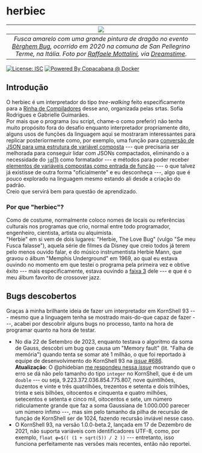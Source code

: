 # herbiec

|[![](https://github.com/takusuman/herbiec/assets/47103338/9a476483-7395-4c96-ac1a-eb19d5f5f98e)](https://www.dreamstime.com/ragon-beetle-sanpellegrino-terme-yellow-volkswagen-beetle-cabriolet-big-dragon-painted-parked-sanpellegrino-image245116237)|
|:--:|
| *Fusca amarelo com uma grande pintura de dragão no evento [Bèrghem Bug](https://www.facebook.com/berghem.bug), ocorrido em 2020 na comuna de San Pellegrino Terme, na Itália. Foto por [Raffaele Mottalini](http://www.mastroraf.it), via [Dreamstime](https://www.dreamstime.com/ragon-beetle-sanpellegrino-terme-yellow-volkswagen-beetle-cabriolet-big-dragon-painted-parked-sanpellegrino-image245116237).* |

[![License: ISC](https://img.shields.io/badge/License-ISC-blue.svg)](https://opensource.org/licenses/ISC)
[![Powered By Copacabana @ Docker](http://copacabana.pindorama.dob.jp/assets/styles/img/COPACABANA/badges/256.102x46/COPACABANA_x64-256.102x46.PNG)](https://hub.docker.com/r/takusuman/copadocker)

## Introdução

O herbiec é um interpretador do tipo *tree-walking* feito especificamente para a
[Rinha de Compiladores](https://github.com/aripiprazole/rinha-de-compiler/)
desse ano, organizada pelas srtas. Sofia Rodrigues e Gabrielle Guimarães.  
Por mais que o programa (ou script, chame-o como preferir) não tenha muito
propósito fora do desafio enquanto interpretador propriamente dito, alguns usos de
funções da linguagem aqui se mostraram interessantes para replicar posteriormente como,
por exemplo, uma função para [conversão de JSON para uma estrutura de variável
composta](https://github.com/takusuman/herbiec/blob/master/herbiec.ksh#L375-L408) ---
que precisaria ser melhorada para conseguir lidar com JSONs compactados,
eliminando o a necessidade do [``jq``(1)](https://jqlang.github.io/jq/) como
formatador --- e métodos para poder receber [elementos de variáveis compostas como
entrada de função](https://github.com/takusuman/herbiec/blob/master/herbiec.ksh#L314-L336) ---
o que talvez já existisse de outra forma "oficialmente" e eu desconheça ---,
algo que é pouco explorado na linguagem mesmo estando ali desde a criação do padrão.   
Creio que servirá bem para questão de aprendizado.

### Por que "herbiec"?

Como de costume, normalmente coloco nomes de locais ou referências culturais nos
programas que crio, normal entre todo programador, engenheiro, cientista, artista
ou alquimista.  
"Herbie" em si vem de dois lugares: "Herbie, The Love Bug" (vulgo "Se meu Fusca
falasse"), aquela série de filmes da Disney que creio todos já terem pelo menos
ouvido falar, e do músico instrumentista Herbie Mann, que gravou o álbum
"Memphis Underground" em 1969, ao qual eu estava ouvindo no momento em que testei
o programa pela primeira vez e obtive êxito --- mais especificamente, estava
ouvindo a [faixa 3](https://youtu.be/1hRi_H9KDUc?si=N2gRJUvop6AbJcAv) dele --- e
que é o meu álbum favorito de crossover jazz.


## Bugs descobertos

Graças à minha brilhante ideia de fazer um interpretador em KornShell 93 ---
mesmo que a linguagem tenha se mostrado mais-do-que capaz de fazer ---, acabei
por descobrir alguns bugs no processo, tanto na hora de programar quanto na hora
de testar.

- No dia 22 de Setembro de 2023, enquanto testava o algoritmo da soma de Gauss,
  descobri um bug que causa um "Memory fault" (lit. "Falha de memória") quando
  tenta se somar até 1 milhão, o que foi reportado à equipe de desenvolvimento
  do KornShell 93 na [*issue* #686](https://github.com/ksh93/ksh/issues/686).  
  **Atualização**: O @phidebian
  [me respondeu nessa *issue*](https://github.com/ksh93/ksh/issues/686#issuecomment-1738426726)
  mostrando que o erro se dá não pelo tamanho do tipo ``integer`` no KornShell, que
  é de um ``double`` --- ou seja, 9.223.372.036.854.775.807, nove quintilhões, duzentos
  e vinte e três quatrilhões, trezentos e setenta e dois trilhões, trinta e seis bilhões,
  oitocentos e cinquenta e quatro milhões, setecentos e setenta e cinco mil, oitocentos
  e sete, um número ridiculamente grande que faz a soma Gaussiana de 1.000.000 parecer um
  número ínfimo ---, mas sim pelo tamanho da pilha de recursão de
  função de KornShell ser de 1024, fazendo recursão inviável nesse caso.
- O KornShell 93, na versão 1.0.0-beta.2, lançada em 17 de Dezembro de 2021, não
  suporta variáveis com identificadores UTF-8, como, por exemplo,
  ``float φ=$(( (1 + sqrt(5)) / 2 ))`` --- entretanto, isso funciona perfeitamente
  nas versões mais recentes, então não reportei.

